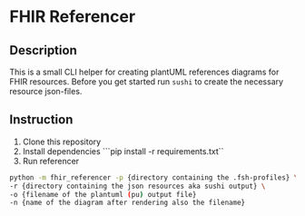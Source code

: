 # FHIR Referencer

## Description

This is a small CLI helper for creating plantUML references diagrams for FHIR resources.
Before you get started run ```sushi``` to create the necessary resource json-files.

## Instruction

1. Clone this repository
2. Install dependencies ```pip install -r requirements.txt``
3. Run referencer

```bash
python -m fhir_referencer -p {directory containing the .fsh-profiles} \
-r {directory containing the json resources aka sushi output} \
-o {filename of the plantuml (pu) output file}
-n {name of the diagram after rendering also the filename}
```
